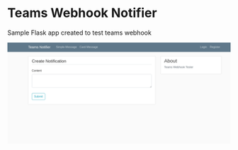 # Teams Webhook Notifier
Sample Flask app created to test teams webhook
 
![app](https://github.com/iquzart/teams-notifier/blob/master/doc/TeamsNotifier.png)
